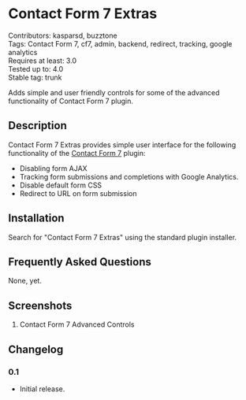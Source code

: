 # Contact Form 7 Extras

Contributors: kasparsd, buzztone   
Tags: Contact Form 7, cf7, admin, backend, redirect, tracking, google analytics   
Requires at least: 3.0   
Tested up to: 4.0   
Stable tag: trunk   

Adds simple and user friendly controls for some of the advanced functionality of Contact Form 7 plugin.


## Description

Contact Form 7 Extras provides simple user interface for the following functionality of the [Contact Form 7](http://wordpress.org/plugins/contact-form-7/) plugin:

- Disabling form AJAX
- Tracking form submissions and completions with Google Analytics.
- Disable default form CSS
- Redirect to URL on form submission


## Installation

Search for "Contact Form 7 Extras" using the standard plugin installer.


## Frequently Asked Questions

None, yet.


## Screenshots

1. Contact Form 7 Advanced Controls


## Changelog

### 0.1

* Initial release.